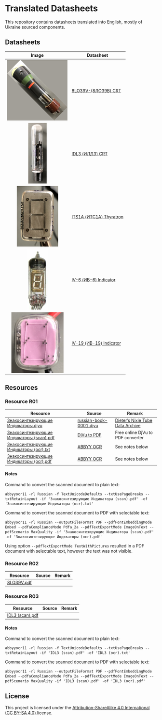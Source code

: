 # Translated Datasheets

This repository contains datasheets translated into English, mostly of Ukraine sourced components.

## Datasheets

|                           Image                            | Datasheet                                                                                 |
|:----------------------------------------------------------:|-------------------------------------------------------------------------------------------|
|   ![8LO39](datasheet/8LO39V-(8ЛО39В)-CRT/thumbnail.png)    | [8LO39V-(8ЛО39В) CRT](./datasheet/8LO39V-(8ЛО39В)-CRT/8L039V-(8ЛО39В)-Datasheet.md)       | 
|      ![IDL3](datasheet/IDL3-(ИЛД3)-CRT/thumbnail.png)      | [IDL3 (ИЛД3) CRT](./datasheet/IDL3-(ИЛД3)-CRT/IDL3-(илдз)-Datasheet.md)                   | 
| ![ITS1A](datasheet/ITS1A-(ИТС1А)-Thyratron/thumbnail.png)  | [ITS1A (ИТС1А) Thyratron](./datasheet/ITS1A-(ИТС1А)-Thyratron/ITS1A-(ИТС1А)-Datasheet.md) | 
|   ![IV-6](datasheet/IV-6-(ИВ-6)-Indicator/thumbnail.png)   | [IV-6 (ИВ-6) Indicator](datasheet/IV-6-(ИВ-6)-Indicator/IV-6-(ИВ-6)-Datasheet.md)         | 
| ![IV-19](datasheet/IV-19-(ИВ-19)-Indicator/thumbnail.png)  | [IV-19 (ИВ-19) Indicator](datasheet/IV-19-(ИВ-19)-Indicator/IV-19-(ИВ-19)-Datasheet.md)   | 

## Resources

### Resource R01

| Resource                                                                                               | Source                                                                                           | Remark                                                                                     |
|--------------------------------------------------------------------------------------------------------|--------------------------------------------------------------------------------------------------|--------------------------------------------------------------------------------------------|
| [Знакосинтезирующие Индикаторы.djvu](./resource/R01/Знакосинтезирующие%20Индикаторы.djvu)              | [russian-book-0001.djvu](http://www.tube-tester.com/sites/nixie/dat_arch/russian-book-0001.djvu) | [Dieter’s Nixie Tube Data Archive](http://www.tube-tester.com/sites/nixie/nixie-tubes.htm) |
| [Знакосинтезирующие Индикаторы (scan).pdf](./resource/R01/Знакосинтезирующие%20Индикаторы%20(ocr).pdf) | [DjVu to  PDF](https://djvu2pdf.com)                                                             | Free online DjVu to PDF converter                                                          |
| [Знакосинтезирующие Индикаторы (ocr).txt](./resource/R01/Знакосинтезирующие%20Индикаторы%20(ocr).txt)  | [ABBYY OCR](https://www.abbyy.com/ocr-sdk/)                                                      | See notes below                                                                            |
| [Знакосинтезирующие Индикаторы (ocr).pdf](./resource/R01/Знакосинтезирующие%20Индикаторы%20(scan).pdf) | [ABBYY OCR](https://www.abbyy.com/ocr-sdk/)                                                      | See notes below                                                                            |

#### Notes

Command to convert the scanned document to plain text:

```shell
abbyyocr11 -rl Russian -f TextUnicodeDefaults --txtUsePageBreaks --txtRetainLayout -if 'Знакосинтезирующие Индикаторы (scan).pdf' -of 'Знакосинтезирующие Индикаторы (ocr).txt'
```

Command to convert the scanned document to PDF with selectable text:

```shell
abbyyocr11 -rl Russian --outputFileFormat PDF --pdfFontEmbeddingMode Embed --pdfaComplianceMode Pdfa_2a --pdfTextExportMode ImageOnText --pdfScenario MaxQuality -if 'Знакосинтезирующие Индикаторы (scan).pdf' -of 'Знакосинтезирующие Индикаторы (ocr).pdf'
```

Using option `--pdfTextExportMode TextWithPictures` resulted in a PDF document with selectable text, however the text
was not visible.

### Resource R02

| Resource                              | Source | Remark |
|---------------------------------------|--------|--------|
| [8LO39V.pdf](resource/R02/8LO39V.pdf) |        |        |

### Resource R03

| Resource                                            | Source | Remark |
|-----------------------------------------------------|--------|--------|
| [IDL3 (scan).pdf](./resource/R03/IDL3%20(scan).pdf) |        |        |


#### Notes

Command to convert the scanned document to plain text:

```shell
abbyyocr11 -rl Russian -f TextUnicodeDefaults --txtUsePageBreaks --txtRetainLayout -if 'IDL3 (scan).pdf' -of 'IDL3 (ocr).txt'
```

Command to convert the scanned document to PDF with selectable text:

```shell
abbyyocr11 -rl Russian --outputFileFormat PDF --pdfFontEmbeddingMode Embed --pdfaComplianceMode Pdfa_2a --pdfTextExportMode ImageOnText --pdfScenario MaxQuality -if 'IDL3 (scan).pdf' -of 'IDL3 (ocr).pdf'
```

## License

This project is licensed under the [Attribution-ShareAlike 4.0 International (CC BY-SA 4.0) ](https://creativecommons.org/licenses/by-sa/4.0/) license.
